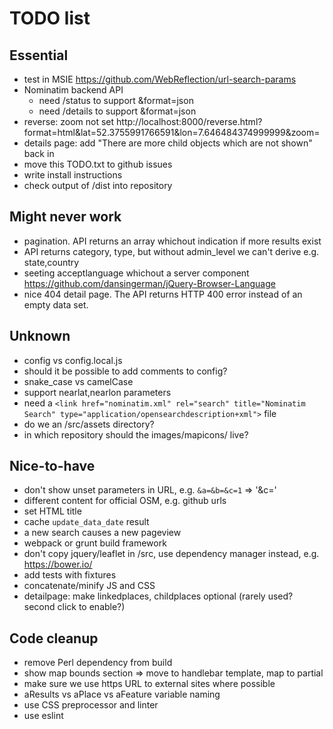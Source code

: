 # TODO list



## Essential

* test in MSIE https://github.com/WebReflection/url-search-params
* Nominatim backend API
   * need /status to support &format=json
   * need /details to support &format=json
* reverse: zoom not set
http://localhost:8000/reverse.html?format=html&lat=52.3755991766591&lon=7.646484374999999&zoom=
* details page: add "There are more child objects which are not shown" back in
* move this TODO.txt to github issues
* write install instructions
* check output of /dist into repository

## Might never work

* pagination. API returns an array whichout indication if more results exist
* API returns category, type, but without admin_level we can't derive e.g. state,country
* seeting acceptlanguage whichout a server component https://github.com/dansingerman/jQuery-Browser-Language
* nice 404 detail page. The API returns HTTP 400 error instead of an empty data set.

## Unknown

* config vs config.local.js
* should it be possible to add comments to config?
* snake_case vs camelCase
* support nearlat,nearlon parameters
* need a `<link href="nominatim.xml" rel="search" title="Nominatim Search" type="application/opensearchdescription+xml">` file
* do we an /src/assets directory?
* in which repository should the images/mapicons/ live?


## Nice-to-have

* don't show unset parameters in URL, e.g. `&a=&b=&c=1` => '&c='
* different content for official OSM, e.g. github urls
* set HTML title
* cache `update_data_date` result
* a new search causes a new pageview
* webpack or grunt build framework
* don't copy jquery/leaflet in /src, use dependency manager instead, e.g. https://bower.io/
* add tests with fixtures
* concatenate/minify JS and CSS
* detailpage: make linkedplaces, childplaces optional (rarely used? second click to enable?)


## Code cleanup

* remove Perl dependency from build
* show map bounds section => move to handlebar template, map to partial
* make sure we use https URL to external sites where possible
* aResults vs aPlace vs aFeature variable naming
* use CSS preprocessor and linter
* use eslint

